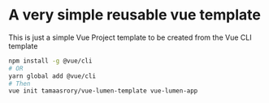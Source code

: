 A very simple reusable vue template
===
This is just a simple Vue Project template to be created from the Vue CLI template

```bash
npm install -g @vue/cli
# OR
yarn global add @vue/cli
# Then
vue init tamaasrory/vue-lumen-template vue-lumen-app
```
